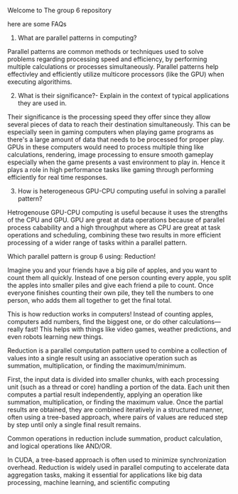 Welcome to The group 6 repository

here are some FAQs

1) What are parallel patterns in computing? 
  
Parallel patterns are common methods or techniques used to solve problems regarding processing speed and efficiency, by performing multiple calculations or processes simultaneously. Parallel patterns help effectivley and efficiently utilize multicore processors (like the GPU) when executing algorithims. 
  
2) What is their significance?- Explain in the context of typical applications they are used in. 

Their significance is the processing speed they offer since they allow several pieces of data to reach their destination simultaneously. This can be especially seen in gaming computers when playing game programs as there's a large amount of data that needs to be processed for proper play. GPUs in these computers would need to process multiple thing like calculations, rendering, image processing to ensure smooth gameplay especially when the game presents a vast environment to play in. Hence it plays a role in high performance tasks like gaming through performing efficiently for real time responses.


3) How is heterogeneous GPU-CPU computing useful in solving a parallel pattern?

Hetrogenouse GPU-CPU computing is useful because it uses the strengths of the CPU and GPU. GPU are great at data operations because of parallel process cabability and a high throughput where as CPU are great at task operations and scheduling, combining these two results in more efficient processing of a wider range of tasks within a parallel pattern.

Which parallel pattern is group 6 using: Reduction!

Imagine you and your friends have a big pile of apples, and you want to count them all quickly. Instead of one person counting every apple, you split the apples into smaller piles and give each friend a pile to count. Once everyone finishes counting their own pile, they tell the numbers to one person, who adds them all together to get the final total.

This is how reduction works in computers! Instead of counting apples, computers add numbers, find the biggest one, or do other calculations—really fast! This helps with things like video games, weather predictions, and even robots learning new things. 

Reduction is a parallel computation pattern used to combine a collection of values into a single result using an associative operation such as summation, multiplication, or finding the maximum/minimum. 

First, the input data is divided into smaller chunks, with each processing unit (such as a thread or core) handling a portion of the data. Each unit then computes a partial result independently, applying an operation like summation, multiplication, or finding the maximum value. Once the partial results are obtained, they are combined iteratively in a structured manner, often using a tree-based approach, where pairs of values are reduced step by step until only a single final result remains.

Common operations in reduction include summation, product calculation, and logical operations like AND/OR. 

In CUDA, a tree-based approach is often used to minimize synchronization overhead. Reduction is widely used in parallel computing to accelerate data aggregation tasks, making it essential for applications like big data processing, machine learning, and scientific computing
